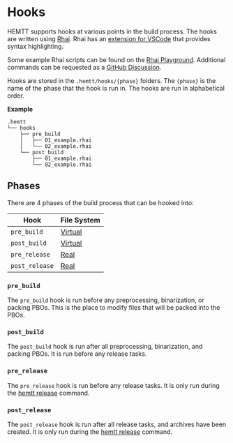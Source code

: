 # Hooks

HEMTT supports hooks at various points in the build process. The hooks are written using [Rhai](https://rhai.rs/). Rhai has an [extension for VSCode](https://marketplace.visualstudio.com/items?itemName=rhaiscript.vscode-rhai) that provides syntax highlighting.

Some example Rhai scripts can be found on the [Rhai Playground](https://rhai.rs/playground/stable/). Additional commands can be requested as a [GitHub Discussion](https://github.com/BrettMayson/HEMTT/discussions/categories/hook-commands).

Hooks are stored in the `.hemtt/hooks/{phase}` folders. The `{phase}` is the name of the phase that the hook is run in. The hooks are run in alphabetical order.

**Example**
```
.hemtt
└── hooks
    ├── pre_build
    │   ├── 01_example.rhai
    │   └── 02_example.rhai
    └── post_build
        ├── 01_example.rhai
        └── 02_example.rhai
```

## Phases

There are 4 phases of the build process that can be hooked into:

| Hook | File System |
| --- | --- |
| `pre_build` | [Virtual](library/filesystem.md#hemtt_vfs---virtual-file-system) |
| `post_build` | [Virtual](library/filesystem.md#hemtt_vfs---virtual-file-system) |
| `pre_release` | [Real](library/filesystem.md#hemtt_rfs---real-file-system) |
| `post_release` | [Real](library/filesystem.md#hemtt_rfs---real-file-system) |

### `pre_build`

The `pre_build` hook is run before any preprocessing, binarization, or packing PBOs. This is the place to modify files that will be packed into the PBOs.

### `post_build`

The `post_build` hook is run after all preprocessing, binarization, and packing PBOs. It is run before any release tasks.

### `pre_release`

The `pre_release` hook is run before any release tasks. It is only run during the [hemtt release](../../commands/release.md) command.

### `post_release`

The `post_release` hook is run after all release tasks, and archives have been created. It is only run during the [hemtt release](../../commands/release.md) command.
